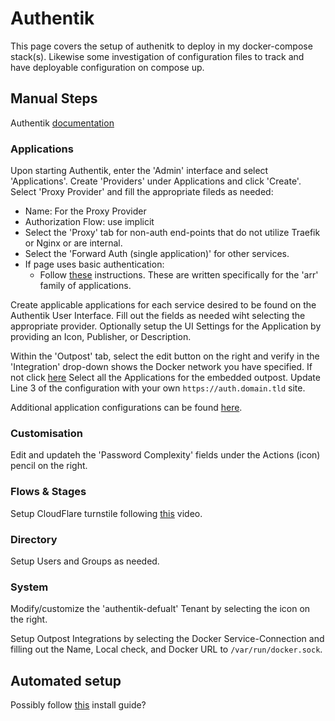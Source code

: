 # Authentik

This page covers the setup of authenitk to deploy in my docker-compose stack(s). Likewise some investigation of configuration files to track and have deployable configuration on compose up.

## Manual Steps

Authentik [documentation](https://version-2023-5.goauthentik.io/docs/)

### Applications

Upon starting Authentik, enter the 'Admin' interface and select 'Applications'. Create 'Providers' under Applications and click 'Create'. Select 'Proxy Provider' and fill the appropriate fileds as needed:
  - Name: For the Proxy Provider
  - Authorization Flow: use implicit
  - Select the 'Proxy' tab for non-auth end-points that do not utilize Traefik or Nginx or are internal.
  - Select the 'Forward Auth (single application)' for other services.
  - If page uses basic authentication:
    - Follow [these](https://goauthentik.io/integrations/services/sonarr/) instructions. These are written specifically for the 'arr' family of applications.

Create applicable applications for each service desired to be found on the Authentik User Interface. Fill out the fields as needed wiht selecting the appropriate provider. Optionally setup the UI Settings for the Application by providing an Icon, Publisher, or Description.

Within the 'Outpost' tab, select the edit button on the right and verify in the 'Integration' drop-down shows the Docker network you have specified. If not click [here](#system) Select all the Applications for the embedded outpost. Update Line 3 of the configuration with your own `https://auth.domain.tld` site.

Additional application configurations can be found [here](https://goauthentik.io/integrations/).

### Customisation

Edit and updateh the 'Password Complexity' fields under the Actions (icon) pencil on the right.

### Flows & Stages

Setup CloudFlare turnstile following [this](https://www.youtube.com/watch?v=Fe5SttNa2lU) video.

### Directory

Setup Users and Groups as needed.

### System

Modify/customize the 'authentik-defualt' Tenant by selecting the icon on the right.

Setup Outpost Integrations by selecting the Docker Service-Connection and filling out the Name, Local check, and Docker URL to `/var/run/docker.sock`.

## Automated setup

Possibly follow [this](https://goauthentik.io/docs/installation/automated-install) install guide?
